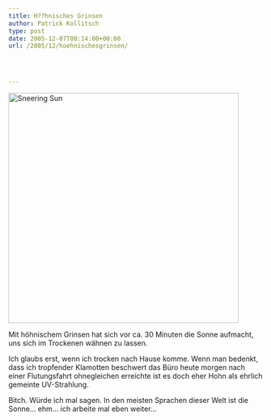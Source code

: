 ```yaml
---
title: H??hnisches Grinsen
author: Patrick Kollitsch
type: post
date: 2005-12-07T00:14:00+00:00
url: /2005/12/hoehnischesgrinsen/




---
```

[<img width="455" src="//static.flickr.com/34/71090194_d208989eff.jpg" alt="Sneering Sun" />][1]

Mit h&ouml;hnischem Grinsen hat sich vor ca. 30 Minuten die Sonne aufmacht, uns sich im Trockenen w&auml;hnen zu lassen. 

Ich glaubs erst, wenn ich trocken nach Hause komme. Wenn man bedenkt, dass ich tropfender Klamotten beschwert das B&uuml;ro heute morgen nach einer Flutungsfahrt ohnegleichen erreichte ist es doch eher Hohn als ehrlich gemeinte UV-Strahlung.

Bitch. W&uuml;rde ich mal sagen. In den meisten Sprachen dieser Welt ist die Sonne... ehm... ich arbeite mal eben weiter...

 [1]: http://www.flickr.com/photos/schreibblogade/71090194/ "Sneering Sun"